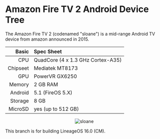 # Amazon Fire TV 2 Android Device Tree

The Amazon Fire TV 2 (codenamed "sloane") is a mid-range Android TV device from amazon announced in 2015.

Basic   | Spec Sheet
-------:|:--------------------------------------------------
CPU     | QuadCore (4 x 1.3 GHz Cortex-A35)
Chipseet| Mediatek MT8173
GPU     | PowerVR GX6250
Memory  | 2 GB RAM
Android | 5.1 (FireOS 5.X)
Storage | 8 GB
MicroSD | yes (up to 512 GB)

<p align="center">
  <img src="https://crdms.images.consumerreports.org/f_auto,w_600/prod/products/cr/models/384648-streamingmediaplayers-amazon-firetvgamingedition.png" alt="sloane"/>
</p>

This branch is for building LineageOS 16.0 (CM).
